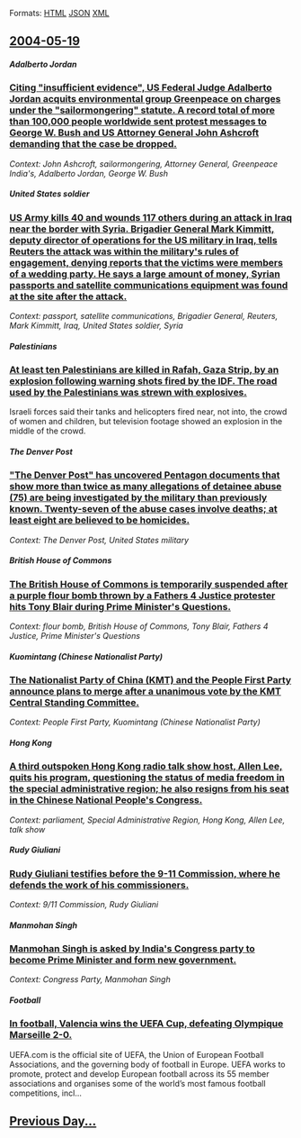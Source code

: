 
Formats: [HTML](2004/05/19/index.html)  [JSON](2004/05/19/index.json)  [XML](2004/05/19/index.xml)  

## [2004-05-19](/news/2004/05/19/index.md)

##### Adalberto Jordan
### [ Citing "insufficient evidence", US Federal Judge Adalberto Jordan acquits environmental group Greenpeace on charges under the "sailormongering" statute. A record total of more than 100,000 people worldwide sent protest messages to George W. Bush and US Attorney General John Ashcroft demanding that the case be dropped. ](/news/2004/05/19/citing-insufficient-evidence-us-federal-judge-adalberto-jordan-acquits-environmental-group-greenpeace-on-charges-under-the-sailormonger.md)
_Context: John Ashcroft, sailormongering, Attorney General, Greenpeace India's, Adalberto Jordan, George W. Bush_

##### United States soldier
### [ US Army kills 40 and wounds 117 others during an attack in Iraq near the border with Syria. Brigadier General Mark Kimmitt, deputy director of operations for the US military in Iraq, tells Reuters the attack was within the military's rules of engagement, denying reports that the victims were members of a wedding party. He says a large amount of money, Syrian passports and satellite communications equipment was found at the site after the attack. ](/news/2004/05/19/us-army-kills-40-and-wounds-117-others-during-an-attack-in-iraq-near-the-border-with-syria-brigadier-general-mark-kimmitt-deputy-director.md)
_Context: passport, satellite communications, Brigadier General, Reuters, Mark Kimmitt, Iraq, United States soldier, Syria_

##### Palestinians
### [ At least ten Palestinians are killed in Rafah, Gaza Strip, by an explosion following warning shots fired by the IDF. The road used by the Palestinians was strewn with explosives. ](/news/2004/05/19/at-least-ten-palestinians-are-killed-in-rafah-gaza-strip-by-an-explosion-following-warning-shots-fired-by-the-idf-the-road-used-by-the-p.md)
Israeli forces said their tanks and helicopters fired near, not into, the crowd of women and children, but television footage showed an explosion in the middle of the crowd.

##### The Denver Post
### [ "The Denver Post" has uncovered Pentagon documents that show more than twice as many allegations of detainee abuse (75) are being investigated by the military than previously known. Twenty-seven of the abuse cases involve deaths; at least eight are believed to be homicides. ](/news/2004/05/19/the-denver-post-has-uncovered-pentagon-documents-that-show-more-than-twice-as-many-allegations-of-detainee-abuse-75-are-being-investiga.md)
_Context: The Denver Post, United States military_

##### British House of Commons
### [ The British House of Commons is temporarily suspended after a purple flour bomb thrown by a Fathers 4 Justice protester hits Tony Blair during Prime Minister's Questions. ](/news/2004/05/19/the-british-house-of-commons-is-temporarily-suspended-after-a-purple-flour-bomb-thrown-by-a-fathers-4-justice-protester-hits-tony-blair-dur.md)
_Context: flour bomb, British House of Commons, Tony Blair, Fathers 4 Justice, Prime Minister's Questions_

##### Kuomintang (Chinese Nationalist Party)
### [ The Nationalist Party of China (KMT) and the People First Party announce plans to merge after a unanimous vote by the KMT Central Standing Committee. ](/news/2004/05/19/the-nationalist-party-of-china-kmt-and-the-people-first-party-announce-plans-to-merge-after-a-unanimous-vote-by-the-kmt-central-standing.md)
_Context: People First Party, Kuomintang (Chinese Nationalist Party)_

##### Hong Kong
### [ A third outspoken Hong Kong radio talk show host, Allen Lee, quits his program, questioning the status of media freedom in the special administrative region; he also resigns from his seat in the Chinese National People's Congress. ](/news/2004/05/19/a-third-outspoken-hong-kong-radio-talk-show-host-allen-lee-quits-his-program-questioning-the-status-of-media-freedom-in-the-special-admi.md)
_Context: parliament, Special Administrative Region, Hong Kong, Allen Lee, talk show_

##### Rudy Giuliani
### [ Rudy Giuliani testifies before the 9-11 Commission, where he defends the work of his commissioners. ](/news/2004/05/19/rudy-giuliani-testifies-before-the-9-11-commission-where-he-defends-the-work-of-his-commissioners.md)
_Context: 9/11 Commission, Rudy Giuliani_

##### Manmohan Singh
### [ Manmohan Singh is asked by India's Congress party to become Prime Minister and form new government. ](/news/2004/05/19/manmohan-singh-is-asked-by-india-s-congress-party-to-become-prime-minister-and-form-new-government.md)
_Context: Congress Party, Manmohan Singh_

##### Football
### [ In football, Valencia wins the UEFA Cup, defeating Olympique Marseille 2-0. ](/news/2004/05/19/in-football-valencia-wins-the-uefa-cup-defeating-olympique-marseille-2a0.md)
UEFA.com is the official site of UEFA, the Union of European Football Associations, and the governing body of football in Europe. UEFA works to promote, protect and develop European football across its 55 member associations and organises some of the world’s most famous football competitions, incl...

## [Previous Day...](/news/2004/05/18/index.md)

